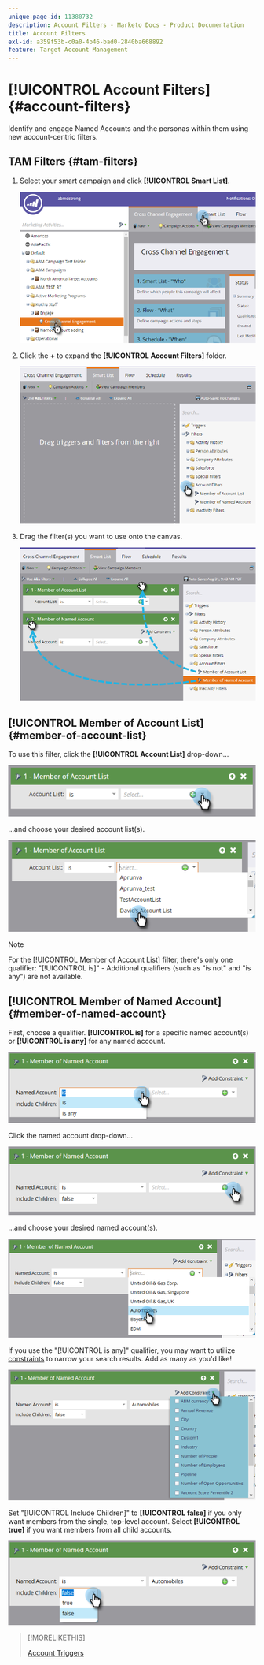 ```yaml
---
unique-page-id: 11380732
description: Account Filters - Marketo Docs - Product Documentation
title: Account Filters
exl-id: a359f53b-c0a0-4b46-bad0-2840ba668892
feature: Target Account Management
---
```

# [!UICONTROL Account Filters] {#account-filters}

Identify and engage Named Accounts and the personas within them using new account-centric filters.

## TAM Filters {#tam-filters}

1. Select your smart campaign and click **[!UICONTROL Smart List]**.

   ![](assets/one.png)

1. Click the **+** to expand the **[!UICONTROL Account Filters]** folder.

   ![](assets/two.png)

1. Drag the filter(s) you want to use onto the canvas.

   ![](assets/three.png)

## [!UICONTROL Member of Account List] {#member-of-account-list}

To use this filter, click the **[!UICONTROL Account List]** drop-down...

![](assets/four.png)

...and choose your desired account list(s).

![](assets/five.png)

>[!NOTE]
>
>For the [!UICONTROL Member of Account List] filter, there's only one qualifier: "[!UICONTROL is]" - Additional qualifiers (such as "is not" and "is any") are not available.

## [!UICONTROL Member of Named Account] {#member-of-named-account}

First, choose a qualifier. **[!UICONTROL is]** for a specific named account(s) or **[!UICONTROL is any]** for any named account.

   ![](assets/six.png)

Click the named account drop-down...

   ![](assets/seven.png)

...and choose your desired named account(s).

   ![](assets/eight.png)

If you use the "[!UICONTROL is any]" qualifier, you may want to utilize [constraints](/help/marketo/product-docs/core-marketo-concepts/smart-lists-and-static-lists/using-smart-lists/add-a-constraint-to-a-smart-list-filter.md) to narrow your search results. Add as many as you'd like!

   ![](assets/nine.png)

Set "[!UICONTROL Include Children]" to **[!UICONTROL false]** if you only want members from the single, top-level account. Select **[!UICONTROL true]** if you want members from all child accounts.

   ![](assets/ten.png)

>[!MORELIKETHIS]
>
>[Account Triggers](/help/marketo/product-docs/target-account-management/engage/account-triggers.md)
